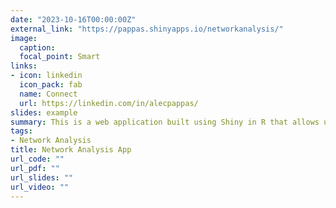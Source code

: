 ```yaml
---
date: "2023-10-16T00:00:00Z"
external_link: "https://pappas.shinyapps.io/networkanalysis/"
image:
  caption: 
  focal_point: Smart
links:
- icon: linkedin
  icon_pack: fab
  name: Connect
  url: https://linkedin.com/in/alecpappas/
slides: example
summary: This is a web application built using Shiny in R that allows users to run and download network analysis outputs without coding.
tags:
- Network Analysis
title: Network Analysis App
url_code: ""
url_pdf: ""
url_slides: ""
url_video: ""
---
```

